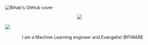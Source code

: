 
![Rihab's GitHub cover](./assets/cover.png)

<p align="center">
  <a target="_blank" href="https://www.linkedin.com/in/rihabfeki/"><img src="https://img.shields.io/badge/LinkedIn-0077B5?style=for-the-badge&logo=linkedin&logoColor=white" /></a>
  &nbsp;&nbsp;&nbsp;&nbsp;
  
  <a href="https://rihab-feki.medium.com/"><img src="https://img.shields.io/badge/Medium-12100E?style=for-the-badge&logo=medium&logoColor=white" /></a>&nbsp;&nbsp;&nbsp;&nbsp;
</p>


<p align="center">
I am a Machine Learning engineer and Evangelist @FIWARE
</p>

<!--
**RihabFekii/RihabFekii** is a ✨ _special_ ✨ repository because its `README.md` (this file) appears on your GitHub profile.

Here are some ideas to get you started:

## Hi there 👋 and welcome to my GitHub profile!

- 🔭 I’m currently working on ...
- 🌱 I’m currently learning ...
- 👯 I’m looking to collaborate on ...
- 🤔 I’m looking for help with ...
- 💬 Ask me about ...
- 📫 How to reach me: ...
- 😄 Pronouns: ...
- ⚡ Fun fact: ...
-->

